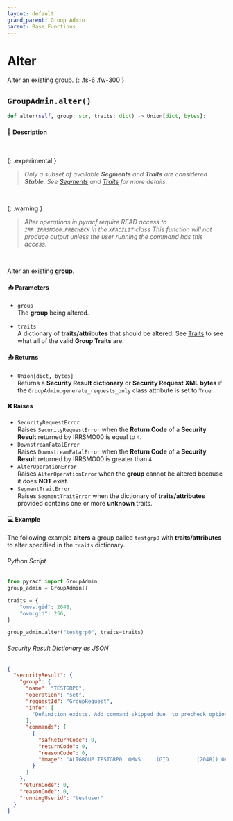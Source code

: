 ```yaml
---
layout: default
grand_parent: Group Admin
parent: Base Functions
---
```


# Alter

Alter an existing group.
{: .fs-6 .fw-300 }

## `GroupAdmin.alter()`

```python
def alter(self, group: str, traits: dict) -> Union[dict, bytes]:
```

#### 📄 Description

&nbsp;

{: .experimental }
> _Only a subset of available **Segments** and **Traits** are considered **Stable**. See [Segments](../segments_traits_operators#segments) and [Traits](../segments_traits_operators#traits) for more details._

&nbsp;

{: .warning }
> _Alter operations in pyracf require READ access to `IRR.IRRSMO00.PRECHECK` in the `XFACILIT` class_
> _This function will not produce output unless the user running the command has this access._

&nbsp;

Alter an existing **group**.

#### 📥 Parameters
* `group`<br>
  The **group** being altered.

* `traits`<br>
  A dictionary of **traits/attributes** that should be altered. See [Traits](../segments_traits_operators#traits) to see what all of the valid **Group Traits** are.

#### 📤 Returns
* `Union[dict, bytes]`<br>
  Returns a **Security Result dictionary** or **Security Request XML bytes** if the `GroupAdmin.generate_requests_only` class attribute is set to `True`.

#### ❌ Raises
* `SecurityRequestError`<br>
  Raises `SecurityRequestError` when the **Return Code** of a **Security Result** returned by IRRSMO00 is equal to `4`.
* `DownstreamFatalError`<br>
  Raises `DownstreamFatalError` when the **Return Code** of a **Security Result** returned by IRRSMO00 is greater than `4`.
* `AlterOperationError`<br>
  Raises `AlterOperationError` when the **group** cannot be altered because it does **NOT** exist.
* `SegmentTraitError`<br>
  Raises `SegmentTraitError` when the dictionary of **traits/attributes** provided contains one or more **unknown** traits.

#### 💻 Example

The following example **alters** a group called `testgrp0` with **traits/attributes** to alter specified in the `traits` dictionary.


###### Python Script

```python
from pyracf import GroupAdmin
group_admin = GroupAdmin()

traits = {
    "omvs:gid": 2048,
    "ovm:gid": 256,
}

group_admin.alter("testgrp0", traits=traits)
```

###### Security Result Dictionary as JSON
```json
{
  "securityResult": {
    "group": {
      "name": "TESTGRP0",
      "operation": "set",
      "requestId": "GroupRequest",
      "info": [
        "Definition exists. Add command skipped due  to precheck option"
      ],
      "commands": [
        {
          "safReturnCode": 0,
          "returnCode": 0,
          "reasonCode": 0,
          "image": "ALTGROUP TESTGRP0  OMVS     (GID         (2048)) OVM      (GID         (256))"
        }
      ]
    },
    "returnCode": 0,
    "reasonCode": 0,
    "runningUserid": "testuser"
  }
}
```